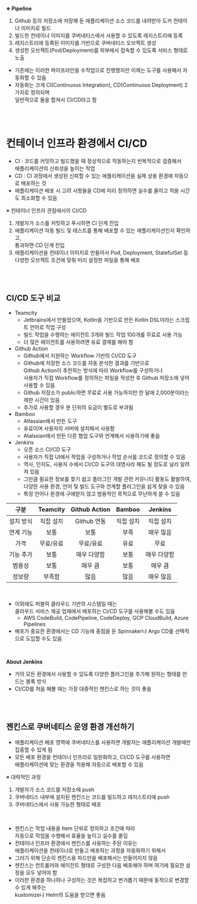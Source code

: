 **※ Pipeline**

1. Github 등의 저장소에 저장해 둔 애플리케이션 소스 코드를 내려받아 도커 컨테이너 이미지로 빌드
2. 빌드한 컨테이너 이미지를 쿠버네티스에서 사용할 수 있도록 레지스트리에 등록
3. 레지스트리에 등록된 이미지를 기반으로 쿠버네티스 오브젝트 생성
4. 생성한 오브젝트(Pod/Deployment)를 외부에서 접속할 수 있도록 서비스 형태로 노출

- 기존에는 이러한 파이프라인을 수작업으로 진행했지만 이제는 도구를 사용해서 자동화할 수 있음
- 자동화는 크게 CI(Continuous Integration), CD(Continuous Deployment) 2가지로 정의되며<br>일반적으로 둘을 합쳐서 CI/CD라고 함

<br>
<br>

# 컨테이너 인프라 환경에서 CI/CD

- CI : 코드를 커밋하고 빌드했을 때 정상적으로 작동하는지 반복적으로 검증해서<br>애플리케이션의 신뢰성을 높이는 작업
- CD : CI 과정에서 생성된 신뢰할 수 있는 애플리케이션을 실제 상용 환경에 자동으로 배포하는 것
- 애플리케이션 배포 시 고려 사항들을 CD에 미리 정의하면 실수를 줄이고 적용 시간도 최소화할 수 있음

※ 컨테이너 인프라 관점에서의 CI/CD

1. 개발자가 소스를 커밋하고 푸시하면 CI 단계 진입
2. 애플리케이션 자동 빌드 및 테스트를 통해 배포할 수 있는 애플리케이션인지 확인하고,<br>통과하면 CD 단계 진입
3. 애플리케이션을 컨테이너 이미지로 만들어서 Pod, Deployment, StatefulSet 등<br>다양한 오브젝트 조건에 맞춰 미리 설정한 파일을 통해 배포

<br>
<br>

## CI/CD 도구 비교

- Teamcity
  - Jetbrains에서 만들었으며, Kotlin을 기반으로 만든 Kotlin DSL이라는 스크립트 언어로 작업 구성
  - 빌드 작업을 수행하는 에이전트 3개와 빌드 작업 100개를 무료로 사용 가능
  - 더 많은 에이전트를 사용하려면 유료 결제를 해야 함
- Github Action
  - Github에서 지원하는 Workflow 기반의 CI/CD 도구
  - Github에 저장한 소스 코드를 자동 분석한 결과를 기반으로<br>Github Action이 추천하는 방식에 따라 Workflow를 구성하거나<br>사용자가 직접 Workflow를 정의하는 파일을 작성한 후 Github 저장소에 넣어 사용할 수 있음
  - Github 저장소가 public하면 무료로 사용 가능하지만 한 달에 2,000분이라는 제한 시간이 있음
  - 추가로 사용할 경우 분 단위의 요금이 별도로 부과됨
- Bamboo
  - Atlassian에서 만든 도구
  - 유료이며 사용자의 서버에 설치해서 사용함
  - Atalssian에서 만든 다른 협업 도구와 연계해서 사용하기에 좋음
- Jenkins
  - 오픈 소스 CI/CD 도구
  - 사용자가 직접 UI에서 작업을 구성하거나 작업 순서를 코드로 정의할 수 있음
  - 역사, 인지도, 사용자 수에서 CI/CD 도구의 대명사라 해도 될 정도로 널리 알려져 있음
  - 그만큼 필요한 정보를 찾기 쉽고 플러그인 개발 관련 커뮤니티 활동도 활발하여,<br>다양한 사용 환경, 언어 및 빌드 도구와 연계할 플러그인을 쉽게 찾을 수 있음
  - 특정 언어나 환경에 구애받지 않고 범용적인 목적으로 무난하게 쓸 수 있음

|   구분    | Teamcity  | Github Action |  Bamboo   |   Jenkins   |
| :-------: | :-------: | :-----------: | :-------: | :---------: |
| 설치 방식 | 직접 설치 |  Github 연동  | 직접 설치 |  직접 설치  |
| 연계 기능 |   보통    |     보통      |   부족    |  매우 많음  |
|   가격    | 무료/유료 |   무료/유료   |   유료    |    무료     |
| 기능 추가 |   보통    |  매우 다양함  |   보통    | 매우 다양함 |
|  범용성   |   보통    |    매우 큼    |   보통    |   매우 큼   |
|  정보량   |  부족함   |     많음      |   많음    |  매우 많음  |

<br>

- 이외에도 퍼블릭 클라우드 기반의 시스템일 때는<br>클라우드 서비스 제공 업체에서 배포하는 CI/CD 도구를 사용해볼 수도 있음
  - AWS CodeBuild, CodePipeline, CodeDeploy, GCP CloudBuild, Azure Pipelines
- 배포가 중요한 환경에서는 CD 기능에 중점을 둔 Spinnaker나 Argo CD를 선택적으로 도입할 수도 있음

<br>

**About Jenkins**

- 거의 모든 환경에서 사용할 수 있도록 다양한 플러그인을 추가해 원하는 형태를 만드는 블록 방식
- CI/CD를 처음 해볼 때는 가장 대중적인 젠킨스로 하는 것이 좋음

<br>
<br>

## 젠킨스로 쿠버네티스 운영 환경 개선하기

- 애플리케이션 배포 영역에 쿠버네티스를 사용하면 개발자는 애플리케이션 개발에만 집중할 수 있게 됨
- 모든 배포 환경을 컨테이너 인프라로 일원화하고, CI/CD 도구를 사용하면<br>애플리케이션에 맞는 환경을 적용해 자동으로 배포할 수 있음

※ 대략적인 과정

1. 개발자가 소스 코드를 저장소에 push
2. 쿠버네티스 내부에 설치된 젠킨스는 코드를 빌드하고 레지스트리에 push
3. 쿠버네티스에서 사용 가능한 형태로 배포

<br>

- 젠킨스는 작업 내용을 Item 단위로 정의하고 조건에 따라<br>자동으로 작업을 수행해서 효율을 높이고 실수를 줄임
- 컨테이너 인프라 환경에서 젠킨스를 사용하는 주된 이유는<br>애플리케이션을 컨테이너로 만들고 배포하는 과정을 자동화하기 위해서
- 그러기 위해 단순히 젠킨스용 파드만을 배포해서는 만들어지지 않음
- 젠킨스는 컨트롤러와 에이전트 형태로 구성한 다음 배포애야 하며 여기에 필요한 설정을 모두 넣어야 함
- 이러한 환경을 하나하나 구성하는 것은 복잡하고 번거롭기 때문에 동적으로 변경할 수 있게 해주는<br>kustomize나 Helm의 도움을 받으면 좋음
